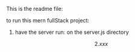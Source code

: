 This is the readme file:

to run this mern fullStack project:

1. have the server run:
   on the server.js directory

$$
2. xxx
$$
